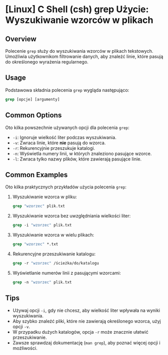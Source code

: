 # [Linux] C Shell (csh) grep Użycie: Wyszukiwanie wzorców w plikach

## Overview
Polecenie `grep` służy do wyszukiwania wzorców w plikach tekstowych. Umożliwia użytkownikom filtrowanie danych, aby znaleźć linie, które pasują do określonego wyrażenia regularnego.

## Usage
Podstawowa składnia polecenia `grep` wygląda następująco:

```csh
grep [opcje] [argumenty]
```

## Common Options
Oto kilka powszechnie używanych opcji dla polecenia `grep`:

- `-i`: Ignoruje wielkość liter podczas wyszukiwania.
- `-v`: Zwraca linie, które **nie** pasują do wzorca.
- `-r`: Rekurencyjnie przeszukuje katalogi.
- `-n`: Wyświetla numery linii, w których znaleziono pasujące wzorce.
- `-l`: Zwraca tylko nazwy plików, które zawierają pasujące linie.

## Common Examples
Oto kilka praktycznych przykładów użycia polecenia `grep`:

1. Wyszukiwanie wzorca w pliku:
   ```csh
   grep "wzorzec" plik.txt
   ```

2. Wyszukiwanie wzorca bez uwzględniania wielkości liter:
   ```csh
   grep -i "wzorzec" plik.txt
   ```

3. Wyszukiwanie wzorca w wielu plikach:
   ```csh
   grep "wzorzec" *.txt
   ```

4. Rekurencyjne przeszukiwanie katalogu:
   ```csh
   grep -r "wzorzec" /ścieżka/do/katalogu
   ```

5. Wyświetlanie numerów linii z pasującymi wzorcami:
   ```csh
   grep -n "wzorzec" plik.txt
   ```

## Tips
- Używaj opcji `-i`, gdy nie chcesz, aby wielkość liter wpływała na wyniki wyszukiwania.
- Aby szybko znaleźć pliki, które nie zawierają określonego wzorca, użyj opcji `-v`.
- W przypadku dużych katalogów, opcja `-r` może znacznie ułatwić przeszukiwanie.
- Zawsze sprawdzaj dokumentację (`man grep`), aby poznać więcej opcji i możliwości.